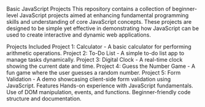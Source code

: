 Basic JavaScript Projects
This repository contains a collection of beginner-level JavaScript projects aimed at enhancing fundamental programming skills and understanding of core JavaScript concepts. These projects are designed to be simple yet effective in demonstrating how JavaScript can be used to create interactive and dynamic web applications.

Projects Included
Project 1: Calculator - A basic calculator for performing arithmetic operations.
Project 2: To-Do List - A simple to-do list app to manage tasks dynamically.
Project 3: Digital Clock - A real-time clock showing the current date and time.
Project 4: Guess the Number Game - A fun game where the user guesses a random number.
Project 5: Form Validation - A demo showcasing client-side form validation using JavaScript.
Features
Hands-on experience with JavaScript fundamentals.
Use of DOM manipulation, events, and functions.
Beginner-friendly code structure and documentation.
